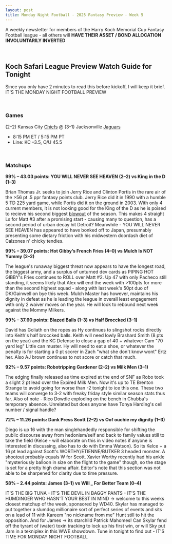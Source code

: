 ```yaml
---
layout: post
title: Monday Night Football - 2025 Fantasy Preview - Week 5
---
```


A weekly newsletter for members of the Harry Koch Memorial Cup Fantasy Football league - all others will **HAVE THEIR ASSET / BOND ALLOCATION INVOLUNTARILY INVERTED**

<br/>

## Koch Safari League Preview Watch Guide for Tonight

Since you only have 2 minutes to read this before kickoff, I will keep it brief. IT'S THE MONDAY NIGHT FOOTBALL PREVIEW

<br/>

### Games

(2–2) Kansas City [Chiefs](https://static.wikia.nocookie.net/disney/images/9/9d/Peterpan-disneyscreencaps-3773.jpg/revision/latest?cb=20181003145832) @ (3–1) Jacksonville [Jaguars](https://y.yarn.co/7dd13f38-88a7-400d-8723-fe2e253ae113_text.gif)  
* 8:15 PM ET / 5:15 PM PT  
* Line: KC –3.5, O/U 45.5

<br/>

### Matchups

**99% – 43.03 points: YOU WILL NEVER SEE HEAVEN (2–2) vs King in the D (1–3)**

Brian Thomas Jr. seeks to join Jerry Rice and Clinton Portis in the rare air of the >56 pt .5 ppr fantasy points club. Jerry Rice did it in 1990 with a humble 5 TD 225 yard game, while Portis did it on the ground in 2003. With only 4 current members, it is not looking good for the King of the D as he is poised to recieve his second biggest [blowout](https://encrypted-tbn0.gstatic.com/images?q=tbn:ANd9GcR4SRnOtR3tmiQFBztxSjrGmOfPfVqglfH11g&s) of the season. This makes 4 straight Ls for Matt #3 after a promising start - causing many to question, has a second period of urban decay hit Detroit? Meanwhile - YOU WILL NEVER SEE HEAVEN has appeared to have bonked off to Japan, presumably presenting some dietary friction with his midwestern doordash diet of Calzones n' chicky tendies.  

**99% – 39.07 points: Hot Gibby’s French Fries (4–0) vs Mulch Is NOT Yummy (2–2)**

The league's runaway biggest threat now appears to have the longest road, the biggest army, and a surplus of unturned dev cards as PIPING HOT GIBBY's Fries continues to ROLL over Matt #2. Up 47 with only Pacheco still standing, it seems likely that Alex will end the week with >100pts for more than the second highest squad - along with last week's 50pt duo of DK/Gainwell on bye this week. Mulch Master has however, maintains his dignity in defeat as he is leading the league in overall least engagement with only 2 waiver moves on the year. He will look to rebound next week against the Mommy Milkers. 

**99% – 37.60 points: Blazed Balls (1–3) vs Half Broccked (3–1)**

David has Goliath on the ropes as Hy continues to slingshot rocks directly into Keith's half broccked balls. Keith will need lowly Brashard Smith (8 pts on the year) and the KC Defense to close a gap of 40 + whatever Cam "70 yard leg" Little can muster. Hy will need to eat a shoe, or whatever the penalty is for starting a 0 pt scorer in Zach "what she don't know wont" Ertz her. Also AJ brown continues to not score or catch that much.

**92% – 9.57 points: Robotripping Gardener (2–2) vs Milk Men (3–1)**

The edging finally released as time expired at the end of SNF as Robo took a slight 2 pt lead over the Expired Milk Men. Now it's up to TE Brenton Strange to avoid going for worse than -2 tonight to ice this one. These two teams will converge to 3-2 with freaky friday style similar season stats thus far. Also of note - Rico Dowdle exploding on the bench in Chubba's temporary absence. Unrelated but does anyone have Tonya Harding's cell number / signal handle? 

**72% – 11.26 points: Dank Press Scott (2–2) vs Oof ouchie my dignity (1–3)**

Diego is up 16 with the man singlehandedly responsible for shifting the public discourse away from hedonism/self and back to family values still to take the field (Kelce - will elaborate on this in video notes if anyone is interested in discussing, also has to do with Emma Watson). So its Kelce + a 16 pt lead against Scott's WORTHY/ETIENNE/BUTKER 3 headed monster. A shootout probably equals W for Scott. Xavier Worthy recently had his ankle "mysteriously balloon in size on the flight to the game" though, so the stage is set for a pretty high drama affair. Editor's note that this section was not able to be sharpened for clarity due to time pressure.

**58% – 2.44 points: James (3–1) vs Will _ For Better Team (0–4)**

IT'S THE BIG TUNA - IT'S THE DEVIL IN BAGGY PANTS - IT'S THE HUMDINGER WHO HASN'T YOUR BEST IN MIND -> welcome to this weeks closest matchup of the week, sponsored by WD40. Skylar has managed to put together a slumdog millionaire sort of perfect series of events and sits on a lead of 11 with Kareem "no nickname from me" Hunt still to hit the opposition. And for James -> its starchild Patrick Mahomes! Can Skylar fend off the tyrant of (water) toxin tracking to lock up his first win, or will Sky put Jam in a tekniplex in this WWE showdown. Tune in tonight to find out - IT'S TIME FOR MONDAY NIGHT FOOTBALL

<br/>
